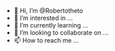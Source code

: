 - 👋 Hi, I’m @Robertotheto
- 👀 I’m interested in ...
- 🌱 I’m currently learning ...
- 💞️ I’m looking to collaborate on ...
- 📫 How to reach me ...

<!---
Robertotheto/Robertotheto is a ✨ special ✨ repository because its `README.md` (this file) appears on your GitHub profile.
You can click the Preview link to take a look at your changes.
--->

